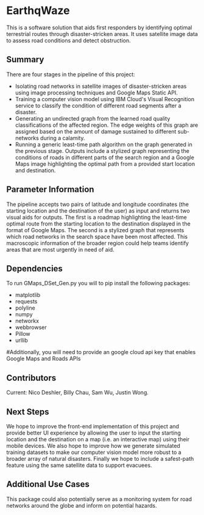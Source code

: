 # EarthqWaze
This is a software solution that aids first responders by identifying optimal terrestrial routes through disaster-stricken areas. It uses satellite image data to assess road conditions and detect obstruction.

## Summary
There are four stages in the pipeline of this project:
* Isolating road networks in satellite images of disaster-stricken areas using image processing techniques and Google Maps Static API.
* Training a computer vision model using IBM Cloud's Visual Recognition service to classify the condition of different road segments after a disaster.
* Generating an undirected graph from the learned road quality classifications of the affected region. The edge weights of this graph are assigned based on the amount of damage sustained to different sub-networks during a calamity. 
* Running a generic least-time path algorithm on the graph generated in the previous stage. Outputs include a stylized graph representing the conditions of roads in different parts of the search region and a Google Maps image highlighting the optimal path from a provided start location and destination.

## Parameter Information
The pipeline accepts two pairs of latitude and longitude coordinates (the starting location and the destination of the user) as input and returns two visual aids for outputs. The first is a roadmap highlighting the least-time optimal route from the starting location to the destination displayed in the format of Google Maps. The second is a stylized graph that represents which road networks in the search space have been most affected. This macroscopic information of the broader region could help teams identify areas that are most urgently in need of aid.

## Dependencies
To run GMaps_DSet_Gen.py you will to pip install the following packages:
* matplotlib
* requests
* polyline
* numpy
* networkx
* webbrowser
* Pillow
* urllib

#Additionally, you will need to provide an google cloud api key that enables Google Maps and Roads APIs

## Contributors
Current: Nico Deshler, Billy Chau, Sam Wu, Justin Wong.

## Next Steps
We hope to improve the front-end implementation of this project and provide better UI experience by allowing the user to input the starting location and the destination on a map (i.e. an interactive map) using their mobile devices. We also hope to improve how we generate simulated training datasets to make our computer vision model more robust to a broader array of natural disasters. Finally we hope to include a safest-path feature using the same satellite data to support evacuees.

## Additional Use Cases 
This package could also potentially serve as a monitoring system for road networks around the globe and inform on potential hazards.
